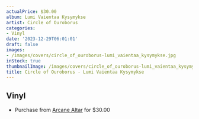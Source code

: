 ```yaml
---
actualPrice: $30.00
album: Lumi Vaientaa Kysymykse
artist: Circle of Ouroborus
categories:
- Vinyl
date: '2023-12-29T06:01:01'
draft: false
images:
- /images/covers/circle_of_ouroborus-lumi_vaientaa_kysymykse.jpg
inStock: true
thumbnailImage: /images/covers/circle_of_ouroborus-lumi_vaientaa_kysymykse-thumb.jpg
title: Circle of Ouroborus - Lumi Vaientaa Kysymykse
---
```


## Vinyl
* Purchase from [Arcane Altar](https://arcanealtar.bigcartel.com/product/circle-of-ouroborus-lumi-vaientaa-kysymykse-12-lp) for $30.00
